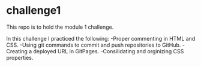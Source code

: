 # challenge1
This repo is to hold the module 1 challenge.

In this challenge I practiced the following:
-Proper commenting in HTML and CSS.
-Using git commands to commit and push repositories to GitHub.
-Creating a deployed URL in GitPages.
-Consilidating and orginizing CSS properties.
